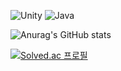 ![Unity](https://img.shields.io/badge/Unity-000000.svg?&style=for-the-badge&logo=Unity&logoColor=Black)
![Java](https://img.shields.io/badge/Java-FC4C02.svg?&style=for-the-badge&logo=Java&logoColor=Orange)




![Anurag's GitHub stats](https://github-readme-stats.vercel.app/api?username=Ogamdo&theme=ambient_gradient=true)


[![Solved.ac
프로필](http://mazassumnida.wtf/api/v2/generate_badge?boj=songjongik)](https://solved.ac/songjongik)
